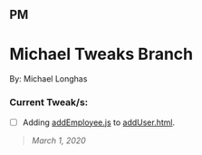 ## PM
# Michael Tweaks Branch
By: Michael Longhas

### Current Tweak/s:
- [ ] Adding [addEmployee.js](concept\js\addEmployee.js) to [addUser.html](concept\addUser.html).
>  _March 1, 2020_